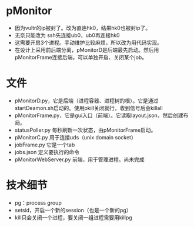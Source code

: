 # pMonitor
+ 因为vultr的ip被封了。改为直连hk0，结果hk0也被封ip了。
+ 无奈只能改为 ssh先连接ub0，ub0再连接hk0
+ 这需要开启3个进程。手动维护比较麻烦，所以改为用代码实现。
+ 在设计上采用前后端分离，pMonitorD是后端最先启动。然后用pMonitorFrame连接后端，可以单独开启、关闭某个job。

# 文件
+ pMonitorD.py，它是后端（进程容器、进程树的根）。它是通过startDeamon.sh启动的。使用pkill关闭就行，收到信号后会killall
+ pMonitorFrame.py，它是gui入口（前端）。它读取layout.json，然后创建布局。
+ statusPoller.py 每秒刷新一次状态，由pMonitorFrame启动。
+ pMonitorC.py 用于连接uds（unix domain socket）
+ jobFrame.py 它是一个tab
+ jobs.json 定义要执行的命令
+ pMonitorWebServer.py 前端，用于管理进程。尚未完成

# 技术细节
+ pg：process group
+ setsid，开启一个新的session（也是一个新的pg）
+ kill只会关闭一个进程，要关闭一组进程需要用killpg

